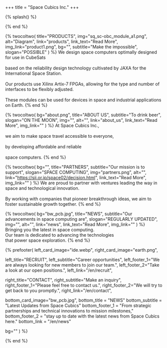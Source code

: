 +++
title = "Space Cubics Inc."
+++

{% splash() %}
<!--display element -->
{% end %}

{% twocoltwo(
  title="PRODUCTS",
  img="sq_sc-obc_module_a1.png",
  alt="Diagram",
  link="products",
  link_text="Read More",
  img_link="product1.png",
  bg="",
  subtitle="Make the impossible",
  slogan="POSSIBLE"
) %}
We design space computers optimally designed for use in CubeSats 
<br><br> based on the reliability design technology cultivated by JAXA for the International Space Station.
<br><br> Our products use Xilinx Artix-7 FPGAs, allowing for the type and number of interfaces to be flexibly adjusted. 
<br><br> These modules can be used for devices in space and industrial applications on Earth.
{% end %}


{% twocoltwo(
  bg="about.png",
  title="ABOUT US",
  subtitle="To drink beer",
  slogan="ON THE MOON",
  img="",
  alt="",
  link="about_us",
  link_text="Read More",
  img_link=""
) %}
At Space Cubics Inc.,
<br><br>
we aim to make space travel accessible to everyone,
<br><br>
by developing affordable and reliable
<br><br>
 space computers.
{% end %}

{% twocoltwo(
  bg="",
  title="PARTNERS",
  subtitle="Our mission is to support",
  slogan="SPACE COMPUTING",
  img="partners.png",
  alt="",
  link="https://sii.or.jp/space02/decision.html",
  link_text="Read More",
  img_link=""
) %}
We are proud to partner with ventures leading the way in space and technological innovation.
<br><br>
By working with companies that pioneer breakthrough ideas, we aim to foster sustainable growth together.
{% end %}


{% twocoltwo(
  bg="bw_pcb.jpg",
  title="NEWS",
  subtitle="Our advancements in space computing are",
  slogan="REGULARLY UPDATED",
  img="",
  alt="",
  link="news",
  link_text="Read More",
  img_link=""
) %}
Bringing you the latest in space computing.
<br>
Our team is dedicated to advancing the technologies
<br>
that power space exploration.
{% end %}


{% prefooter(
  left_card_image="ide.webp", 
  right_card_image="earth.png",

  left_title="RECRUIT",
  left_subtitle="Career opportunities",
  left_footer_1="We are always looking for new members to join our team.",
  left_footer_2="Take a look at our open positions.",
  left_link="/en/recruit",

  right_title="CONTACT",
  right_subtitle="Make an inquiry",
  right_footer_1="Please feel free to contact us.",
  right_footer_2="We will try to get back to you promptly.",
  right_link="/en/contact",

  bottom_card_image="bw_pcb.jpg",
  bottom_title = "NEWS"
  bottom_subtitle = "Latest Updates from Space Cubics"
  bottom_footer_1 = "From strategic partnerships and technical innovations to mission milestones,"
  bottom_footer_2 = "stay up to date with the latest news from Space Cubics here."
  bottom_link = "/en/news"

  bg=""
) %}
<!--display element -->
{% end %}

